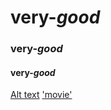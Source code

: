 # very-*good* 
### very-*good* 
#### very-*good* 
[Alt text](https://camo.githubusercontent.com/202c9ae1d457d6109be6c4cf13db9cac5fd708a6/687474703a2f2f6366696c65362e75662e746973746f72792e636f6d2f696d6167652f32343236453634363534334339423435333243374230)
['movie'](https://www.youtube.com/watch?v=429PULdeFOQ)
